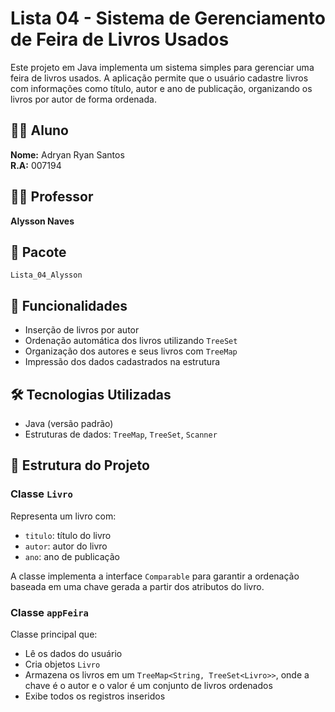 # Lista 04 - Sistema de Gerenciamento de Feira de Livros Usados

Este projeto em Java implementa um sistema simples para gerenciar uma feira de livros usados. A aplicação permite que o usuário cadastre livros com informações como título, autor e ano de publicação, organizando os livros por autor de forma ordenada.


## 👨‍🎓 Aluno

**Nome:** Adryan Ryan Santos  
**R.A:** 007194

## 👨‍🏫 Professor

**Alysson Naves**

## 📁 Pacote

`Lista_04_Alysson`

## 📌 Funcionalidades

- Inserção de livros por autor
- Ordenação automática dos livros utilizando `TreeSet`
- Organização dos autores e seus livros com `TreeMap`
- Impressão dos dados cadastrados na estrutura

## 🛠️ Tecnologias Utilizadas

- Java (versão padrão)
- Estruturas de dados: `TreeMap`, `TreeSet`, `Scanner`

## 📄 Estrutura do Projeto

### Classe `Livro`

Representa um livro com:
- `titulo`: título do livro
- `autor`: autor do livro
- `ano`: ano de publicação

A classe implementa a interface `Comparable` para garantir a ordenação baseada em uma chave gerada a partir dos atributos do livro.

### Classe `appFeira`

Classe principal que:
- Lê os dados do usuário
- Cria objetos `Livro`
- Armazena os livros em um `TreeMap<String, TreeSet<Livro>>`, onde a chave é o autor e o valor é um conjunto de livros ordenados
- Exibe todos os registros inseridos
